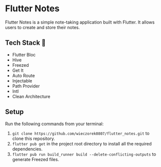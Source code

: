 # Flutter Notes 

Flutter Notes is a simple note-taking application built with Flutter. It allows users to create and store their notes. 

## Tech Stack 🚀
- Flutter Bloc
- Hive
- Freezed
- Get It
- Auto Route
- Injectable
- Path Provider
- Intl
- Clean Architecture

## Setup

Run the following commands from your terminal:

1) `git clone https://github.com/wieczorek0807/flutter_notes.git` to clone this repository.
2) `flutter pub get` in the project root directory to install all the required dependencies.
3) `flutter pub run build_runner build --delete-conflicting-outputs` to generate Freezed files.